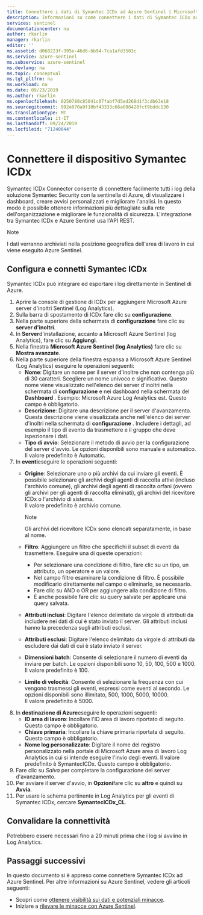 ```yaml
---
title: Connettere i dati di Symantec ICDx ad Azure Sentinel | Microsoft Docs
description: Informazioni su come connettere i dati di Symantec ICDx ad Azure Sentinel.
services: sentinel
documentationcenter: na
author: rkarlin
manager: rkarlin
editor: ''
ms.assetid: d068223f-395e-46d6-bb94-7ca1afd3503c
ms.service: azure-sentinel
ms.subservice: azure-sentinel
ms.devlang: na
ms.topic: conceptual
ms.tgt_pltfrm: na
ms.workload: na
ms.date: 09/23/2019
ms.author: rkarlin
ms.openlocfilehash: 0250780c85041c07fabf7d5ed268d1f3cdb63e18
ms.sourcegitcommit: 992e070a9f10bf43333c66a608428fcf9bddc130
ms.translationtype: MT
ms.contentlocale: it-IT
ms.lasthandoff: 09/24/2019
ms.locfileid: "71240644"
---
```

# <a name="connect-your-symantec-icdx-appliance"></a>Connettere il dispositivo Symantec ICDx 



Symantec ICDx Connector consente di connettere facilmente tutti i log della soluzione Symantec Security con la sentinella di Azure, di visualizzare i dashboard, creare avvisi personalizzati e migliorare l'analisi. In questo modo è possibile ottenere informazioni più dettagliate sulla rete dell'organizzazione e migliorare le funzionalità di sicurezza. L'integrazione tra Symantec ICDx e Azure Sentinel usa l'API REST.


> [!NOTE]
> I dati verranno archiviati nella posizione geografica dell'area di lavoro in cui viene eseguito Azure Sentinel.

## <a name="configure-and-connect-symantec-icdx"></a>Configura e connetti Symantec ICDx 

Symantec ICDx può integrare ed esportare i log direttamente in Sentinel di Azure.

1. Aprire la console di gestione di ICDx per aggiungere Microsoft Azure server d'inoltri Sentinel (Log Analytics).
2. Sulla barra di spostamento di ICDx fare clic su **configurazione**. 
3. Nella parte superiore della schermata di **configurazione** fare clic su **server d'inoltri**.
4. In **Server**d'installazione, accanto a Microsoft Azure Sentinel (log Analytics), fare clic su **Aggiungi**. 
4. Nella finestra **Microsoft Azure Sentinel (log Analytics)** fare clic su **Mostra avanzate**. 
5. Nella parte superiore della finestra espansa a Microsoft Azure Sentinel (Log Analytics) eseguire le operazioni seguenti:
    -   **Nome**: Digitare un nome per il server d'inoltre che non contenga più di 30 caratteri. Scegliere un nome univoco e significativo. Questo nome viene visualizzato nell'elenco dei server d'inoltri nella schermata di **configurazione** e nei dashboard nella schermata del **Dashboard** . Esempio: Microsoft Azure Log Analytics est. Questo campo è obbligatorio.
    -   **Descrizione**: Digitare una descrizione per il server d'avanzamento. Questa descrizione viene visualizzata anche nell'elenco dei server d'inoltri nella schermata di **configurazione** . Includere i dettagli, ad esempio il tipo di evento da trasmettere e il gruppo che deve ispezionare i dati.
    -   **Tipo di avvio**: Selezionare il metodo di avvio per la configurazione del server d'avvio. Le opzioni disponibili sono manuale e automatico.<br>Il valore predefinito è Automatic. 
6. In **eventi**eseguire le operazioni seguenti: 
    - **Origine**: Selezionare uno o più archivi da cui inviare gli eventi. È possibile selezionare gli archivi degli agenti di raccolta attivi (incluso l'archivio comune), gli archivi degli agenti di raccolta orfani (ovvero gli archivi per gli agenti di raccolta eliminati), gli archivi del ricevitore ICDx o l'archivio di sistema. <br>Il valore predefinito è archivio comune.
      > [!NOTE]
      > Gli archivi del ricevitore ICDx sono elencati separatamente, in base al nome. 
 
    - **Filtro**: Aggiungere un filtro che specifichi il subset di eventi da trasmettere. Eseguire una di queste operazioni:
        - Per selezionare una condizione di filtro, fare clic su un tipo, un attributo, un operatore e un valore. 
        - Nel campo filtro esaminare la condizione di filtro. È possibile modificarlo direttamente nel campo o eliminarlo, se necessario.
        - Fare clic su AND o OR per aggiungere alla condizione di filtro.
        - È anche possibile fare clic su query salvate per applicare una query salvata.
    - **Attributi inclusi**: Digitare l'elenco delimitato da virgole di attributi da includere nei dati di cui è stato inviato il server. Gli attributi inclusi hanno la precedenza sugli attributi esclusi.
    - **Attributi esclusi**: Digitare l'elenco delimitato da virgole di attributi da escludere dai dati di cui è stato inviato il server.
    - **Dimensioni batch**: Consente di selezionare il numero di eventi da inviare per batch. Le opzioni disponibili sono 10, 50, 100, 500 e 1000.<br>Il valore predefinito è 100. 
    - **Limite di velocità**: Consente di selezionare la frequenza con cui vengono trasmessi gli eventi, espressi come eventi al secondo. Le opzioni disponibili sono illimitato, 500, 1000, 5000, 10000. <br> Il valore predefinito è 5000. 
7. In **destinazione di Azure**eseguire le operazioni seguenti: 
    - **ID area di lavoro**: Incollare l'ID area di lavoro riportato di seguito. Questo campo è obbligatorio.
    - **Chiave primaria**: Incollare la chiave primaria riportata di seguito. Questo campo è obbligatorio.
    - **Nome log personalizzato**: Digitare il nome del registro personalizzato nella portale di Microsoft Azure area di lavoro Log Analytics in cui si intende eseguire l'invio degli eventi. Il valore predefinito è SymantecICDx. Questo campo è obbligatorio.
8. Fare clic su *Salva* per completare la configurazione del server d'avanzamento. 
9. Per avviare il server d'avvio, in **Opzioni**fare clic su **altro** e quindi su **Avvia**.
10. Per usare lo schema pertinente in Log Analytics per gli eventi di Symantec ICDx, cercare **SymantecICDx_CL**.


## <a name="validate-connectivity"></a>Convalidare la connettività

Potrebbero essere necessari fino a 20 minuti prima che i log si avviino in Log Analytics. 



## <a name="next-steps"></a>Passaggi successivi
In questo documento si è appreso come connettere Symantec ICDx ad Azure Sentinel. Per altre informazioni su Azure Sentinel, vedere gli articoli seguenti:
- Scopri come [ottenere visibilità sui dati e potenziali minacce](quickstart-get-visibility.md).
- Iniziare a [rilevare le minacce con Azure Sentinel](tutorial-detect-threats-built-in.md).


